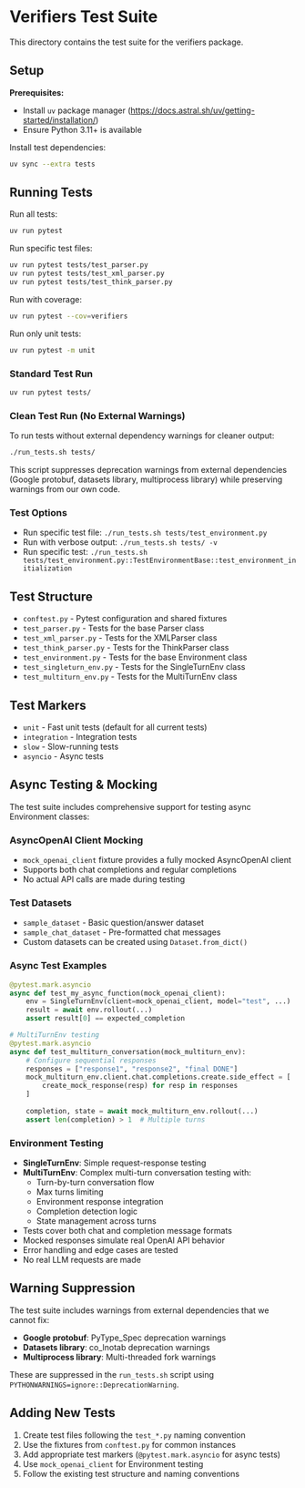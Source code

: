 # Verifiers Test Suite

This directory contains the test suite for the verifiers package.

## Setup

**Prerequisites:**
- Install `uv` package manager (https://docs.astral.sh/uv/getting-started/installation/)
- Ensure Python 3.11+ is available

Install test dependencies:

```bash
uv sync --extra tests
```

## Running Tests

Run all tests:

```bash
uv run pytest
```

Run specific test files:

```bash
uv run pytest tests/test_parser.py
uv run pytest tests/test_xml_parser.py
uv run pytest tests/test_think_parser.py
```

Run with coverage:

```bash
uv run pytest --cov=verifiers
```

Run only unit tests:

```bash
uv run pytest -m unit
```

### Standard Test Run
```bash
uv run pytest tests/
```

### Clean Test Run (No External Warnings)
To run tests without external dependency warnings for cleaner output:
```bash
./run_tests.sh tests/
```

This script suppresses deprecation warnings from external dependencies (Google protobuf, datasets library, multiprocess library) while preserving warnings from our own code.

### Test Options
- Run specific test file: `./run_tests.sh tests/test_environment.py`
- Run with verbose output: `./run_tests.sh tests/ -v`
- Run specific test: `./run_tests.sh tests/test_environment.py::TestEnvironmentBase::test_environment_initialization`

## Test Structure

- `conftest.py` - Pytest configuration and shared fixtures
- `test_parser.py` - Tests for the base Parser class
- `test_xml_parser.py` - Tests for the XMLParser class  
- `test_think_parser.py` - Tests for the ThinkParser class
- `test_environment.py` - Tests for the base Environment class
- `test_singleturn_env.py` - Tests for the SingleTurnEnv class
- `test_multiturn_env.py` - Tests for the MultiTurnEnv class

## Test Markers

- `unit` - Fast unit tests (default for all current tests)
- `integration` - Integration tests
- `slow` - Slow-running tests
- `asyncio` - Async tests

## Async Testing & Mocking

The test suite includes comprehensive support for testing async Environment classes:

### AsyncOpenAI Client Mocking
- `mock_openai_client` fixture provides a fully mocked AsyncOpenAI client
- Supports both chat completions and regular completions
- No actual API calls are made during testing

### Test Datasets
- `sample_dataset` - Basic question/answer dataset
- `sample_chat_dataset` - Pre-formatted chat messages
- Custom datasets can be created using `Dataset.from_dict()`

### Async Test Examples
```python
@pytest.mark.asyncio
async def test_my_async_function(mock_openai_client):
    env = SingleTurnEnv(client=mock_openai_client, model="test", ...)
    result = await env.rollout(...)
    assert result[0] == expected_completion

# MultiTurnEnv testing
@pytest.mark.asyncio  
async def test_multiturn_conversation(mock_multiturn_env):
    # Configure sequential responses
    responses = ["response1", "response2", "final DONE"]
    mock_multiturn_env.client.chat.completions.create.side_effect = [
        create_mock_response(resp) for resp in responses
    ]
    
    completion, state = await mock_multiturn_env.rollout(...)
    assert len(completion) > 1  # Multiple turns
```

### Environment Testing
- **SingleTurnEnv**: Simple request-response testing
- **MultiTurnEnv**: Complex multi-turn conversation testing with:
  - Turn-by-turn conversation flow
  - Max turns limiting
  - Environment response integration
  - Completion detection logic
  - State management across turns
- Tests cover both chat and completion message formats
- Mocked responses simulate real OpenAI API behavior
- Error handling and edge cases are tested
- No real LLM requests are made

## Warning Suppression

The test suite includes warnings from external dependencies that we cannot fix:
- **Google protobuf**: PyType_Spec deprecation warnings
- **Datasets library**: co_lnotab deprecation warnings  
- **Multiprocess library**: Multi-threaded fork warnings

These are suppressed in the `run_tests.sh` script using `PYTHONWARNINGS=ignore::DeprecationWarning`.

## Adding New Tests

1. Create test files following the `test_*.py` naming convention
2. Use the fixtures from `conftest.py` for common instances
3. Add appropriate test markers (`@pytest.mark.asyncio` for async tests)
4. Use `mock_openai_client` for Environment testing
5. Follow the existing test structure and naming conventions